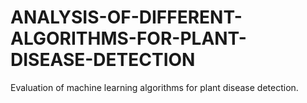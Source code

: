 # ANALYSIS-OF-DIFFERENT-ALGORITHMS-FOR-PLANT-DISEASE-DETECTION
Evaluation of machine learning algorithms for plant disease detection.
